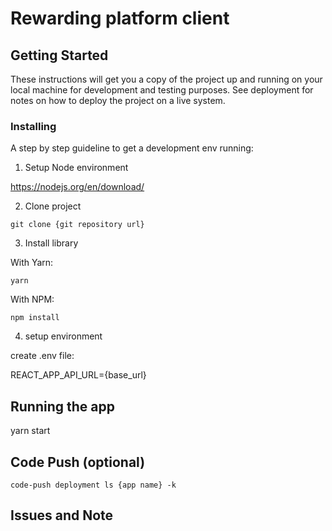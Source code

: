 # Rewarding platform client


## Getting Started

These instructions will get you a copy of the project up and running on your local machine for development and testing purposes. See deployment for notes on how to deploy the project on a live system.

### Installing

A step by step guideline to get a development env running:

1. Setup Node environment

https://nodejs.org/en/download/

2. Clone project

```
git clone {git repository url}
```

3. Install library

With Yarn:

```
yarn
```

With NPM:

```
npm install
```

4. setup environment 

create .env file: 

REACT_APP_API_URL={base_url}

## Running the app

yarn start
## Code Push (optional)

```
code-push deployment ls {app name} -k
```

## Issues and Note

